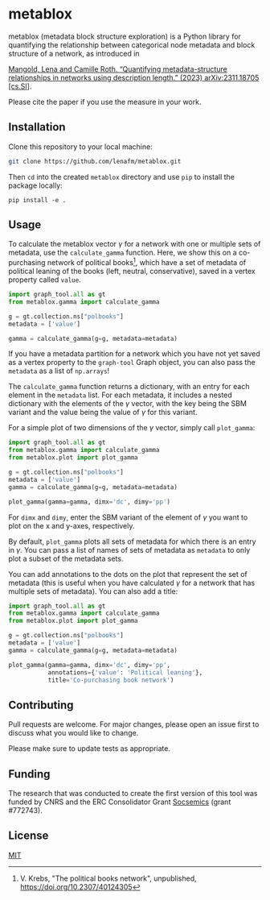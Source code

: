 # metablox

metablox (metadata block structure exploration) is a Python library for quantifying the relationship between 
categorical node metadata and block structure of a network, as introduced in

[Mangold, Lena and Camille Roth. “Quantifying metadata-structure relationships in networks using 
description length.” (2023) arXiv:2311.18705 [cs.SI]](https://arxiv.org/abs/2311.18705).

Please cite the paper if you use the measure in your work.

## Installation

Clone this repository to your local machine:

```bash
git clone https://github.com/lenafm/metablox.git
```

Then `cd` into the created `metablox` directory and use `pip` to install the package locally:

``` 
pip install -e .
```

## Usage

To calculate the metablox vector $`\gamma`$ for a network with one or multiple sets of metadata, use the
`calculate_gamma` function. Here, we show this on a co-purchasing network of political books[^1], which have a 
set of metadata of political leaning of the books (left, neutral, conservative), saved in a vertex property 
called `value`.

```python
import graph_tool.all as gt
from metablox.gamma import calculate_gamma

g = gt.collection.ns["polbooks"]
metadata = ['value']

gamma = calculate_gamma(g=g, metadata=metadata)
```

If you have a metadata partition for a network which you have not yet saved as a vertex property to the `graph-tool` 
Graph object, you can also pass the `metadata` as a list of `np.arrays`!

The `calculate_gamma` function returns a dictionary, with an entry for each element in the `metadata` list. For
each metadata, it includes a nested dictionary with the elements of the $`\gamma`$ vector, with the key being
the SBM variant and the value being the value of $`\gamma`$ for this variant.

For a simple plot of two dimensions of the $`\gamma`$ vector, simply call `plot_gamma`:
```python
import graph_tool.all as gt
from metablox.gamma import calculate_gamma
from metablox.plot import plot_gamma

g = gt.collection.ns["polbooks"]
metadata = ['value']
gamma = calculate_gamma(g=g, metadata=metadata)

plot_gamma(gamma=gamma, dimx='dc', dimy='pp')
```

For `dimx` and `dimy`, enter the SBM variant of the element of $`\gamma`$ you want to plot on the x and y-axes, 
respectively.

By default, `plot_gamma` plots all sets of metadata for which there is an entry in $`\gamma`$. You can pass a 
list of names of sets of metadata as `metadata` to only plot a subset of the metadata sets.

You can add annotations to the dots on the plot that represent the set of metadata (this is useful when you have
calculated $`\gamma`$ for a network that has multiple sets of metadata). You can also add a title:

```python
import graph_tool.all as gt
from metablox.gamma import calculate_gamma
from metablox.plot import plot_gamma

g = gt.collection.ns["polbooks"]
metadata = ['value']
gamma = calculate_gamma(g=g, metadata=metadata)

plot_gamma(gamma=gamma, dimx='dc', dimy='pp', 
           annotations={'value': 'Political leaning'}, 
           title='Co-purchasing book network')
```

## Contributing

Pull requests are welcome. For major changes, please open an issue first
to discuss what you would like to change.

Please make sure to update tests as appropriate.

## Funding

The research that was conducted to create the first version of this tool was funded by CNRS and the ERC Consolidator
Grant [Socsemics](https://socsemics.huma-num.fr/) (grant #772743).

## License

[MIT](https://choosealicense.com/licenses/mit/)

[^1]: V. Krebs, "The political books network", unpublished, https://doi.org/10.2307/40124305
